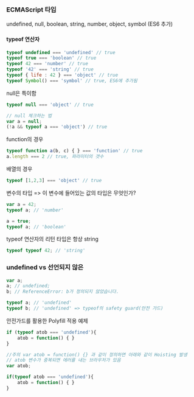### ECMAScript 타입

undefined, null, boolean, string, number, object, symbol (ES6 추가)

#### typeof 연산자

```javascript
typeof undefined === 'undefined' // true
typeof true === 'boolean' // true
typeof 42 === 'number' // true
typeof '42' === 'string' // true
typeof { life : 42 } === 'object' // true
typeof Symbol() === 'symbol' // true, ES6에 추가됨
```



null은 특이함

```javascript
typeof null === 'object' // true

// null 체크하는 법
var a = null;
(!a && typeof a === 'object') // true
```



function의 경우

```javascript
typeof function a(b, c) { } === 'function' // true
a.length === 2 // true, 파라미터의 갯수
```



배열의 경우

```javascript
typeof [1,2,3] === 'object' // true
```



변수의 타입 => 이 변수에 들어있는 값의 타입은 무엇인가?

```javascript
var a = 42;
typeof a; // 'number'

a = true;
typeof a; // 'boolean'
```



typeof 연산자의 리턴 타입은 항상 string

```javascript
typeof typeof 42; // 'string'
```



### undefined  vs  선언되지 않은

```javascript
var a;
a; // undefined;
b; // ReferenceError: b가 정의되지 않았습니다.

typeof a; // 'undefined'
typeof b; // 'undefined' => typeof의 safety guard(안전 가드)
```



안전가드를 활용한 Polyfill 적용 예제

```javascript
if (typeof atob === 'undefined'){
    atob = function() { }
}

//주의 var atob = function() {} 과 같이 정의하면 아래와 같이 Hoisting 발생
// atob 변수가 중복되면 에러를 내는 브라우저가 있음
var atob;

if(typeof atob === 'undefined'){
    atob = function() { }
}
```